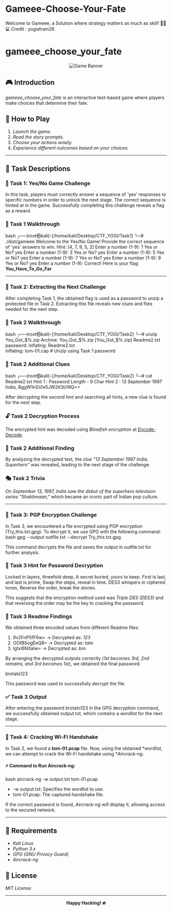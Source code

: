 # Gameee-Choose-Your-Fate
Welcome to Gameee, a Solution where strategy matters as much as skill! 🕵️‍♂️💻 Credit : yogiatram26
# gameee_choose_your_fate

<p align="center">
  <img src="https://via.placeholder.com/600x200?text=Gameee+Choose+Your+Fate" alt="Game Banner"/>
</p>

## 🎮 Introduction
*gameee_choose_your_fate* is an interactive text-based game where players make choices that determine their fate.

## 📜 How to Play
1. *Launch the game.*
2. *Read the story prompts.*
3. *Choose your actions wisely.*
4. *Experience different outcomes based on your choices.*

---

## 🚀 Task Descriptions
### 🔹 Task 1: Yes/No Game Challenge
In this task, players must correctly answer a sequence of 'yes' responses to specific numbers in order to unlock the next stage. The correct sequence is hinted at in the game. Successfully completing this challenge reveals a flag as a reward.

### 📝 Task 1 Walkthrough
bash
┌──(root㉿kali)-[/home/kali/Desktop/CTF_YOGI/Task1]
└─# ./dist/gameee 
Welcome to the Yes/No Game!
Provide the correct sequence of 'yes' answers to win.
Hint: [4, 7, 9, 5, 2]
Enter a number (1-9): 1
Yes or No? yes
Enter a number (1-9): 3
Yes or No? yes
Enter a number (1-9): 5
Yes or No? yes
Enter a number (1-9): 7
Yes or No? yes
Enter a number (1-9): 9
Yes or No? yes
Enter a number (1-9): 
Correct! Here is your flag: **You_Have_To_Go_Far**


---

### 🔹 Task 2: Extracting the Next Challenge
After completing Task 1, the obtained flag is used as a password to unzip a protected file in Task 2. Extracting this file reveals new clues and files needed for the next step.

### 📝 Task 2 Walkthrough
bash
┌──(root㉿kali)-[/home/kali/Desktop/CTF_YOGI/Task2]
└─# unzip You_Got_$%.zip 
Archive:  You_Got_$%.zip
[You_Got_$%.zip] Readme2.txt password: 
  inflating: Readme2.txt             
  inflating: tom-01.cap     # Unzip using Task 1 password


### 🔎 Task 2 Additional Clues
bash
┌──(root㉿kali)-[/home/kali/Desktop/CTF_YOGI/Task2]
└─# cat Readme2.txt 
Hint 1 : Password Length - 9 Char
Hint 2 : 13 September 1997 India, BggW1nSV/e5JW2It3t/iNQ==

After decrypting the second hint and searching all hints, a new clue is found for the next step.

### 🔓 Task 2 Decryption Process
The encrypted hint was decoded using *Blowfish encryption* at [Encode-Decode](https://encode-decode.com/blowfish-encrypt-online/). 

### 📌 Task 2 Additional Finding
By analyzing the decrypted text, the clue *"13 September 1997 India, Superhero"* was revealed, leading to the next stage of the challenge.

### 🎭 Task 2 Trivia
*On September 13, 1997, India saw the debut of the superhero television series "Shaktimaan,"* which became an iconic part of Indian pop culture.

---

### 🔹 Task 3: PGP Encryption Challenge
In Task 3, we encountered a file encrypted using PGP encryption (Try_this.txt.gpg). To decrypt it, we use GPG with the following command:
bash
gpg --output outfile.txt --decrypt Try_this.txt.gpg

This command decrypts the file and saves the output in outfile.txt for further analysis.

### 🔑 Task 3 Hint for Password Decryption

Locked in layers, threefold deep,
A secret buried, yours to keep.
First is last, and last is prime,
Swap the steps, reveal in time.
DES3 whispers in ciphered tones,
Reverse the order, break the stones.

This suggests that the encryption method used was *Triple DES (DES3)* and that reversing the order may be the key to cracking the password.

### 📝 Task 3 Readme Findings
We obtained three encoded values from different Readme files:
1) 9v2FnP5fF6w= → Decrypted as: *123*
2) OOfBSogEeQ8= → Decrypted as: *tato*
3) lgtxl6NXaIw= → Decrypted as: *bro*

By arranging the decrypted outputs correctly (*1st becomes 3rd, 2nd remains, and 3rd becomes 1st*), we obtained the final password:

brotato123

This password was used to successfully decrypt the file.

### ✅ Task 3 Output
After entering the password brotato123 in the GPG decryption command, we successfully obtained output.txt, which contains a *wordlist* for the next stage.

---

### 🔹 Task 4: Cracking Wi-Fi Handshake
In Task 2, we found a **tom-01.pcap** file. Now, using the obtained *wordlist, we can attempt to crack the Wi-Fi handshake using **Aircrack-ng*.

#### ⚡ Command to Run Aircrack-ng:
bash
aircrack-ng -w output.txt tom-01.pcap

- -w output.txt: Specifies the wordlist to use.
- tom-01.pcap: The captured handshake file.

If the correct password is found, *Aircrack-ng* will display it, allowing access to the secured network.

---

## 🔧 Requirements
- *Kali Linux*
- *Python 3.x*
- *GPG (GNU Privacy Guard)*
- *Aircrack-ng*

## 📜 License
*MIT License*

---

<p align="center">
  <strong>Happy Hacking! 🔥</strong>
</p>
